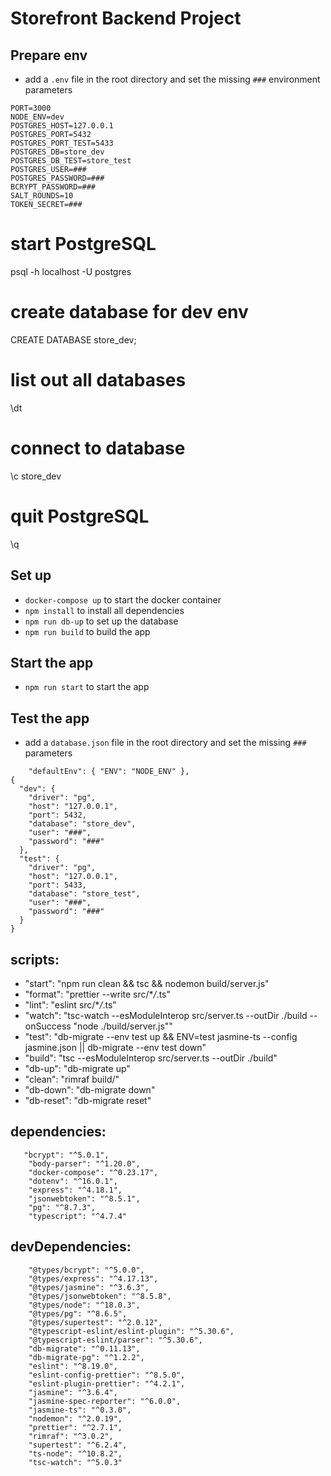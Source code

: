 # Storefront Backend Project

## Prepare env

- add a `.env` file in the root directory and set the missing `###` environment parameters

```
PORT=3000
NODE_ENV=dev
POSTGRES_HOST=127.0.0.1
POSTGRES_PORT=5432
POSTGRES_PORT_TEST=5433
POSTGRES_DB=store_dev
POSTGRES_DB_TEST=store_test
POSTGRES_USER=###
POSTGRES_PASSWORD=###
BCRYPT_PASSWORD=###
SALT_ROUNDS=10
TOKEN_SECRET=###
```

# start PostgreSQL

psql -h localhost -U postgres

# create database for dev env

CREATE DATABASE store_dev;

# list out all databases

\dt

# connect to database

\c store_dev

# quit PostgreSQL

\q

## Set up

- `docker-compose up` to start the docker container
- `npm install` to install all dependencies
- `npm run db-up` to set up the database
- `npm run build` to build the app

## Start the app

- `npm run start` to start the app

## Test the app

- add a `database.json` file in the root directory and set the missing `###` parameters

```
    "defaultEnv": { "ENV": "NODE_ENV" },
{
  "dev": {
    "driver": "pg",
    "host": "127.0.0.1",
    "port": 5432,
    "database": "store_dev",
    "user": "###",
    "password": "###"
  },
  "test": {
    "driver": "pg",
    "host": "127.0.0.1",
    "port": 5433,
    "database": "store_test",
    "user": "###",
    "password": "###"
  }
}
```

## scripts:

- "start": "npm run clean && tsc && nodemon build/server.js"
- "format": "prettier --write src/\*_/_.ts"
- "lint": "eslint src/\*_/_.ts"
- "watch": "tsc-watch --esModuleInterop src/server.ts --outDir ./build --onSuccess \"node ./build/server.js\""
- "test": "db-migrate --env test up && ENV=test jasmine-ts --config jasmine.json || db-migrate --env test down"
- "build": "tsc --esModuleInterop src/server.ts --outDir ./build"
- "db-up": "db-migrate up"
- "clean": "rimraf build/"
- "db-down": "db-migrate down"
- "db-reset": "db-migrate reset"

## dependencies:

       "bcrypt": "^5.0.1",
        "body-parser": "^1.20.0",
        "docker-compose": "^0.23.17",
        "dotenv": "^16.0.1",
        "express": "^4.18.1",
        "jsonwebtoken": "^8.5.1",
        "pg": "^8.7.3",
        "typescript": "^4.7.4"

## devDependencies:

        "@types/bcrypt": "^5.0.0",
        "@types/express": "^4.17.13",
        "@types/jasmine": "^3.6.3",
        "@types/jsonwebtoken": "^8.5.8",
        "@types/node": "^18.0.3",
        "@types/pg": "^8.6.5",
        "@types/supertest": "^2.0.12",
        "@typescript-eslint/eslint-plugin": "^5.30.6",
        "@typescript-eslint/parser": "^5.30.6",
        "db-migrate": "^0.11.13",
        "db-migrate-pg": "^1.2.2",
        "eslint": "^8.19.0",
        "eslint-config-prettier": "^8.5.0",
        "eslint-plugin-prettier": "^4.2.1",
        "jasmine": "^3.6.4",
        "jasmine-spec-reporter": "^6.0.0",
        "jasmine-ts": "^0.3.0",
        "nodemon": "^2.0.19",
        "prettier": "^2.7.1",
        "rimraf": "^3.0.2",
        "supertest": "^6.2.4",
        "ts-node": "^10.8.2",
        "tsc-watch": "^5.0.3"
